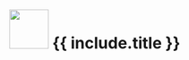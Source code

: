 <h1>
  <img width="70" height="70" src="{{ site.baseurl }}/assets/images{{ include.image }}"/>
  {{ include.title }}
</h1>
